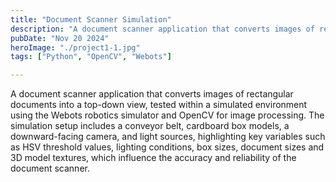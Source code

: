 ```yaml
---
title: "Document Scanner Simulation"
description: "A document scanner application that converts images of rectangular documents into a top-down view with classical computer vision, tested in a robotics simulator."
pubDate: "Nov 20 2024"
heroImage: "./project1-1.jpg"
tags: ["Python", "OpenCV", "Webots"]

---
```


A document scanner application that converts images of rectangular documents into a top-down view, tested within a simulated environment using the Webots robotics simulator and OpenCV for image processing. The simulation setup includes a conveyor belt, cardboard box models, a downward-facing camera, and light sources, highlighting key variables such as HSV threshold values, lighting conditions, box sizes, document sizes and 3D model textures, which influence the accuracy and reliability of the document scanner.